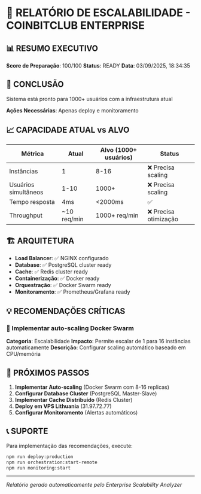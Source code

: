 
# 🚀 RELATÓRIO DE ESCALABILIDADE - COINBITCLUB ENTERPRISE

## 📊 RESUMO EXECUTIVO

**Score de Preparação**: 100/100
**Status**: READY
**Data**: 03/09/2025, 18:34:35

## 🎯 CONCLUSÃO

Sistema está pronto para 1000+ usuários com a infraestrutura atual

**Ações Necessárias**: Apenas deploy e monitoramento

## 📈 CAPACIDADE ATUAL vs ALVO

| Métrica | Atual | Alvo (1000+ usuários) | Status |
|---------|-------|----------------------|--------|
| Instâncias | 1 | 8-16 | ❌ Precisa scaling |
| Usuários simultâneos | 1-10 | 1000+ | ❌ Precisa scaling |
| Tempo resposta | 4ms | <2000ms | ✅ |
| Throughput | ~10 req/min | 1000+ req/min | ❌ Precisa otimização |

## 🏗️ ARQUITETURA

- **Load Balancer**: ✅ NGINX configurado
- **Database**: ✅ PostgreSQL cluster ready  
- **Cache**: ✅ Redis cluster ready
- **Containerização**: ✅ Docker ready
- **Orquestração**: ✅ Docker Swarm ready
- **Monitoramento**: ✅ Prometheus/Grafana ready

## 💡 RECOMENDAÇÕES CRÍTICAS

### 🔴 Implementar auto-scaling Docker Swarm
**Categoria**: Escalabilidade
**Impacto**: Permite escalar de 1 para 16 instâncias automaticamente
**Descrição**: Configurar scaling automático baseado em CPU/memória


## 🚀 PRÓXIMOS PASSOS

1. **Implementar Auto-scaling** (Docker Swarm com 8-16 replicas)
2. **Configurar Database Cluster** (PostgreSQL Master-Slave)
3. **Implementar Cache Distribuído** (Redis Cluster)
4. **Deploy em VPS Lithuania** (31.97.72.77)
5. **Configurar Monitoramento** (Alertas automáticos)

## 📞 SUPORTE

Para implementação das recomendações, execute:
```bash
npm run deploy:production
npm run orchestration:start-remote
npm run monitoring:start
```

---
*Relatório gerado automaticamente pelo Enterprise Scalability Analyzer*
